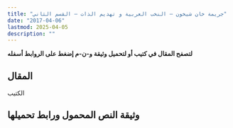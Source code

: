 ```yaml
---
title: "جريمة خان شيخون – النخب العربية و تهديم الذات – القسم الثاني"
date: "2017-04-06"
lastmod: 2025-04-05
description: ""
---
```

**لتصفح المقال في كتيب أو لتحميل وثيقة و-ن-م إضغط على الروابط أسفله**

## المقال

الكتيب

## وثيقة النص المحمول ورابط تحميلها

###
